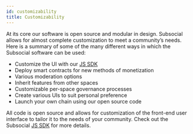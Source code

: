```yaml
---
id: customizability
title: Customizability
---
```


At its core our software is open source and modular in design. Subsocial allows for almost
complete customization to meet a community’s needs. Here is a summary of some of the many different ways in which the Subsocial software can be used:

- Customize the UI with our [JS SDK](https://github.com/dappforce/subsocial-js)
- Deploy smart contracts for new methods of monetization
- Various moderation options
- Inherit features from other spaces
- Customizable per-space governance processes
- Create various UIs to suit personal preference
- Launch your own chain using our open source code

All code is open source and allows for customization of the front-end user interface to tailor it
to the needs of your community. Check out the Subsocial [JS SDK](https://github.com/dappforce/subsocial-js) for more details.
